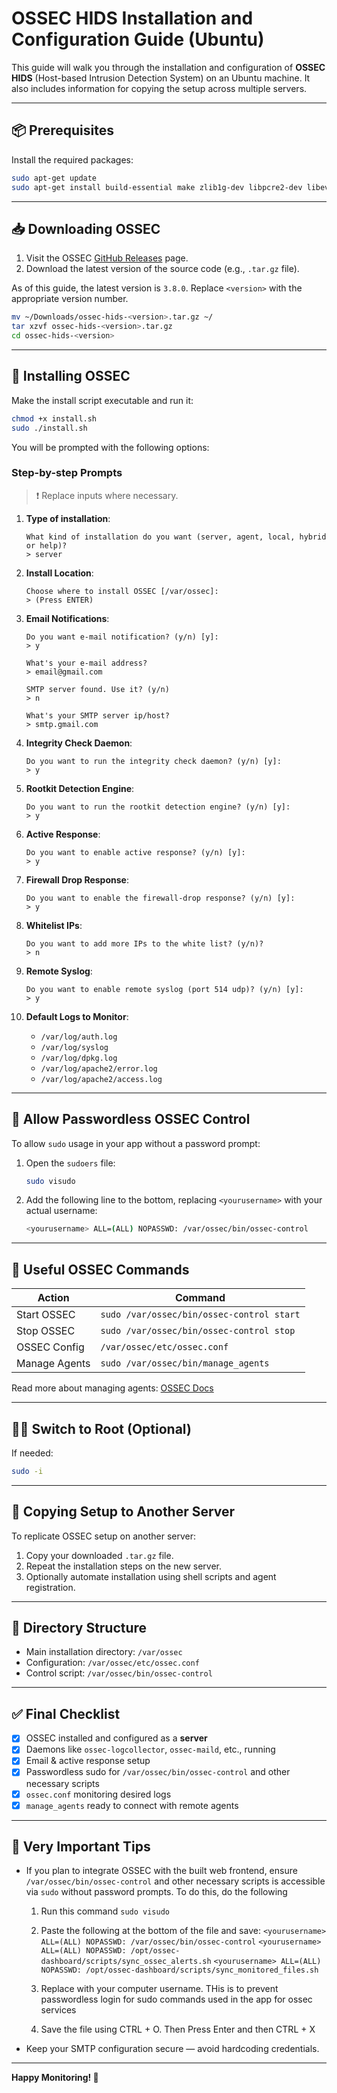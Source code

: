 # OSSEC HIDS Installation and Configuration Guide (Ubuntu)

This guide will walk you through the installation and configuration of **OSSEC HIDS** (Host-based Intrusion Detection System) on an Ubuntu machine. It also includes information for copying the setup across multiple servers.

---

## 📦 Prerequisites

Install the required packages:

```bash
sudo apt-get update
sudo apt-get install build-essential make zlib1g-dev libpcre2-dev libevent-dev libssl-dev libsqlite3-dev libsystemd-dev
```

---

## 📥 Downloading OSSEC

1. Visit the OSSEC [GitHub Releases](https://github.com/ossec/ossec-hids/releases) page.
2. Download the latest version of the source code (e.g., `.tar.gz` file).

As of this guide, the latest version is `3.8.0`. Replace `<version>` with the appropriate version number.

```bash
mv ~/Downloads/ossec-hids-<version>.tar.gz ~/
tar xzvf ossec-hids-<version>.tar.gz
cd ossec-hids-<version>
```

---

## 🔧 Installing OSSEC

Make the install script executable and run it:

```bash
chmod +x install.sh
sudo ./install.sh
```

You will be prompted with the following options:

### Step-by-step Prompts

> ❗ Replace inputs where necessary.

1. **Type of installation**:
    ```
    What kind of installation do you want (server, agent, local, hybrid or help)? 
    > server
    ```

2. **Install Location**:
    ```
    Choose where to install OSSEC [/var/ossec]: 
    > (Press ENTER)
    ```

3. **Email Notifications**:
    ```
    Do you want e-mail notification? (y/n) [y]: 
    > y

    What's your e-mail address? 
    > email@gmail.com

    SMTP server found. Use it? (y/n) 
    > n

    What's your SMTP server ip/host?
    > smtp.gmail.com
    ```

4. **Integrity Check Daemon**:
    ```
    Do you want to run the integrity check daemon? (y/n) [y]: 
    > y
    ```

5. **Rootkit Detection Engine**:
    ```
    Do you want to run the rootkit detection engine? (y/n) [y]: 
    > y
    ```

6. **Active Response**:
    ```
    Do you want to enable active response? (y/n) [y]: 
    > y
    ```

7. **Firewall Drop Response**:
    ```
    Do you want to enable the firewall-drop response? (y/n) [y]: 
    > y
    ```

8. **Whitelist IPs**:
    ```
    Do you want to add more IPs to the white list? (y/n)? 
    > n
    ```

9. **Remote Syslog**:
    ```
    Do you want to enable remote syslog (port 514 udp)? (y/n) [y]: 
    > y
    ```

10. **Default Logs to Monitor**:
    - `/var/log/auth.log`
    - `/var/log/syslog`
    - `/var/log/dpkg.log`
    - `/var/log/apache2/error.log`
    - `/var/log/apache2/access.log`

---

## 🔐 Allow Passwordless OSSEC Control

To allow `sudo` usage in your app without a password prompt:

1. Open the `sudoers` file:
   ```bash
   sudo visudo
   ```

2. Add the following line to the bottom, replacing `<yourusername>` with your actual username:
   ```bash
   <yourusername> ALL=(ALL) NOPASSWD: /var/ossec/bin/ossec-control
   ```

---

## 🚀 Useful OSSEC Commands

| Action         | Command                                      |
|----------------|----------------------------------------------|
| Start OSSEC    | `sudo /var/ossec/bin/ossec-control start`    |
| Stop OSSEC     | `sudo /var/ossec/bin/ossec-control stop`     |
| OSSEC Config   | `/var/ossec/etc/ossec.conf`                  |
| Manage Agents  | `sudo /var/ossec/bin/manage_agents`          |

Read more about managing agents: [OSSEC Docs](http://www.ossec.net/docs/docs/programs/manage_agents.html)

---

## 🧑‍💻 Switch to Root (Optional)

If needed:

```bash
sudo -i
```

---

## 🔁 Copying Setup to Another Server

To replicate OSSEC setup on another server:

1. Copy your downloaded `.tar.gz` file.
2. Repeat the installation steps on the new server.
3. Optionally automate installation using shell scripts and agent registration.

---

## 📁 Directory Structure

- Main installation directory: `/var/ossec`
- Configuration: `/var/ossec/etc/ossec.conf`
- Control script: `/var/ossec/bin/ossec-control`

---

## ✅ Final Checklist

- [x] OSSEC installed and configured as a **server**
- [x] Daemons like `ossec-logcollector`, `ossec-maild`, etc., running
- [x] Email & active response setup
- [x] Passwordless sudo for `/var/ossec/bin/ossec-control` and other necessary scripts
- [x] `ossec.conf` monitoring desired logs
- [x] `manage_agents` ready to connect with remote agents

---

## 🧠 Very Important Tips

- If you plan to integrate OSSEC with the built web frontend, ensure `/var/ossec/bin/ossec-control` and other necessary scripts is accessible via `sudo` without password prompts. To do this, do the following
    1. Run this command
        `sudo visudo`

    2. Paste the following at the bottom of the file and save:
        `<yourusername> ALL=(ALL) NOPASSWD: /var/ossec/bin/ossec-control`
        `<yourusername> ALL=(ALL) NOPASSWD: /opt/ossec-dashboard/scripts/sync_ossec_alerts.sh`
        `<yourusername> ALL=(ALL) NOPASSWD: /opt/ossec-dashboard/scripts/sync_monitored_files.sh`

    3. Replace <yourusername> with your computer username. THis is to prevent passwordless login for sudo commands used in the app for ossec services

    4. Save the file using CTRL + O. Then Press Enter and then CTRL + X

- Keep your SMTP configuration secure — avoid hardcoding credentials.

---

**Happy Monitoring! 🚨**
